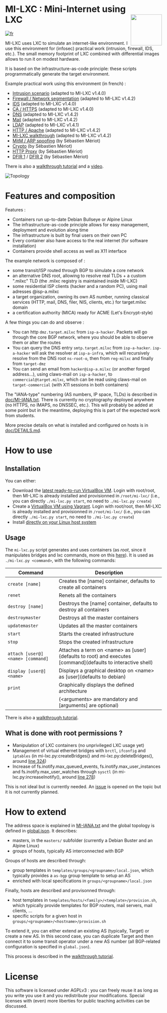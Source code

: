 # MI-LXC : Mini-Internet using LXC&nbsp;&nbsp;&nbsp;&nbsp;&nbsp;&nbsp;&nbsp;&nbsp;&nbsp;&nbsp;&nbsp;&nbsp; <img src="https://github.com/flesueur/mi-lxc/blob/master/doc/logo.png" width="100" style="float: right;">

[![fr](https://img.shields.io/badge/lang-fr-informational)](https://github.com/flesueur/mi-lxc/blob/master/doc/README.fr.md)

MI-LXC uses LXC to simulate an internet-like environment. I use this environment for (infosec) practical work (intrusion, firewall, IDS, etc.). The small memory footprint of LXC combined with differential images allows to run it on modest hardware.

It is based on the infrastructure-as-code principle: these scripts programmatically generate the target environment.

Example practical work using this environment (in french) :

* [Intrusion scenario](https://git.kaz.bzh/francois.lesueur/LPCyber/src/branch/master/tp1-intrusion.md) (adapted to MI-LXC v1.4.0)
* [Firewall / Network segmentation](https://git.kaz.bzh/francois.lesueur/M3102/src/branch/master/td7-archi.md) (adapted to MI-LXC v1.4.2)
* [IDS](https://git.kaz.bzh/francois.lesueur/LPCyber/src/branch/master/tp2-idps.md) (adapted to MI-LXC v1.4.0)
* [CA / HTTPS](https://git.kaz.bzh/francois.lesueur/LPCyber/src/branch/master/tp4-https.md) (adapted to MI-LXC v1.4.0)
* [DNS](https://git.kaz.bzh/francois.lesueur/M3102/src/branch/master/td5-dns.md) (adapted to MI-LXC v1.4.2)
* [Mail](https://git.kaz.bzh/francois.lesueur/M3102/src/branch/master/td6-mail.md) (adapted to MI-LXC v1.4.2)
* [LDAP](https://git.kaz.bzh/francois.lesueur/LPCyber/src/branch/master/tp7-ldap.md) (adapted to MI-LXC v1.4.1)
* [HTTP / Apache](https://git.kaz.bzh/francois.lesueur/M3102/src/branch/master/td4-apache.md) (adapted to MI-LXC v1.4.2)
* [MI-LXC walkthrough](https://git.kaz.bzh/francois.lesueur/M3102/src/branch/master/td1-milxc.md) (adapted to MI-LXC v1.4.2)
* [MitM / ARP spoofing](https://github.com/PandiPanda69/edu-isen-tp-ap4/blob/main/TP1-MitM.md) (by Sébastien Mériot)
* [Crypto](https://github.com/PandiPanda69/edu-isen-tp-ap4/blob/main/TP3-crypto.md) (by Sébastien Mériot)
* [HTTP Proxy](https://github.com/PandiPanda69/edu-isen-tp-ap4/blob/main/TP5-IDS.md) (by Sébastien Mériot)
* [DFIR 1](https://github.com/PandiPanda69/edu-isen-tp-ap4/blob/984b44c3c644dffe1c898fd6f5b3f5719e0c6e58/TP6-DFIR.md) / [DFIR 2](https://github.com/PandiPanda69/edu-isen-tp-ap4/blob/main/TP6-DFIR.md) (by Sébastien Mériot)

There is also a [walkthrough tutorial](doc/TUTORIAL.md) and a [video](https://www.youtube.com/watch?v=waCsmE7BeZs).

![Topology](https://github.com/flesueur/mi-lxc/blob/master/doc/topologie.png)


# Features and composition

Features :

* Containers run up-to-date Debian Bullseye or Alpine Linux
* The infrastructure-as-code principle allows for easy management, deployment and evolution along time
* The infrastructure is built by final users on their own PC
* Every container also have access to the real internet (for software installation)
* Containers provide shell access as well as X11 interface

The example network is composed of :

* some transit/ISP routed through BGP to simulate a core network
* an alternative DNS root, allowing to resolve real TLDs + a custom ".milxc" TLD (the .milxc registry is maintained inside MI-LXC)
* some residential ISP clients (hacker and a random PC), using mail adresses \@isp-a.milxc
* a target organization, owning its own AS number, running classical services (HTTP, mail, DNS, filer, NIS, clients, etc.) for target.milxc domain
* a certification authority (MICA) ready for ACME (Let's Encrypt-style)

A few things you can do and observe :

* You can http `dmz.target.milxc` from `isp-a-hacker`. Packets will go through the core BGP network, where you should be able to observe them or alter the routes
* You can query the DNS entry `smtp.target.milxc` from `isp-a-hacker`. `isp-a-hacker` will ask the resolver at `isp-a-infra`, which will recursively resolve from the DNS root `ns-root-o`, then from `reg-milxc` and finally from `target-dmz`
* You can send an email from `hacker@isp-a.milxc` (or another forged address...), using claws-mail on `isp-a-hacker`, to `commercial@target.milxc`, which can be read using claws-mail on `target-commercial` (with X11 sessions in both containers)

The "IANA-type" numbering (AS numbers, IP space, TLDs) is described in [doc/MI-IANA.txt](https://github.com/flesueur/mi-lxc/blob/master/doc/MI-IANA.txt). There is currently no cryptography deployed anywhere (no HTTPS, no IMAPS, no DNSSEC, etc.). This will probably be added at some point but in the meantime, deploying this is part of the expected work from students.

More precise details on what is installed and configured on hosts is in [doc/DETAILS.md](doc/DETAILS.md).

# How to use

## Installation

You can either:
* Download the [latest ready-to-run VirtualBox VM](https://github.com/flesueur/mi-lxc/releases/latest). Login with root/root, then MI-LXC is already installed and provisionned in `/root/mi-lxc/` (i.e., you can directly `./mi-lxc.py start`, no need to `./mi-lxc.py create`)
* Create a [VirtualBox VM using Vagrant](doc/INSTALL.md#installation-on-windowsmacoslinux-using-vagrant). Login with root/root, then MI-LXC is already installed and provisionned in `/root/mi-lxc/` (i.e., you can directly `./mi-lxc.py start`, no need to `./mi-lxc.py create`)
* Install [directly on your Linux host system](doc/INSTALL.md#installation-on-linux)


Usage
-----

The `mi-lxc.py` script generates and uses containers (as *root*, since it manipulates bridges and lxc commands, more on this [here](#what-is-done-with-root-permissions-)). It is used as `./mi-lxc.py <command>`, with the following commands:

| Command                          | Description |
| -------------------------------- | ----------- |
| `create [name]`                  | Creates the [name] container, defaults to create all containers
| `renet`                          | Renets all the containers
| `destroy [name]`                 | Destroys the [name] container, defaults to destroy all containers
| `destroymaster`                  | Destroys all the master containers
| `updatemaster`                   | Updates all the master containers
| `start`                          | Starts the created infrastructure
| `stop`                           | Stops the created infrastructure
| `attach [user@]<name> [command]` | Attaches a term on \<name> as [user](defaults to root) and executes [command](defaults to interactive shell)
| `display [user@]<name>`          | Displays a graphical desktop on \<name> as [user](defaults to debian)
| `print`                          | Graphically displays the defined architecture
|                                  | (\<arguments> are mandatory and [arguments] are optional)|


There is also a [walkthrough tutorial](doc/TUTORIAL.md).


## What is done with root permissions ?

* Manipulation of LXC containers (no unprivileged LXC usage yet)
* Management of virtual ethernet bridges with `brctl`, `ifconfig` and `iptables` (in mi-lxc.py:createBridges() and mi-lxc.py:deleteBridges(), around [line 324](https://github.com/flesueur/mi-lxc/blob/master/mi-lxc.py#L324))
* Increase of fs.inotify.max_queued_events, fs.inotify.max_user_instances and fs.inotify.max_user_watches through `sysctl` (in mi-lxc.py:increaseInotify(), around [line 278](https://github.com/flesueur/mi-lxc/blob/master/mi-lxc.py#L278))

This is not ideal but is currently needed. An [issue](https://github.com/flesueur/mi-lxc/issues/9) is opened on the topic but it is not currently planned.


# How to extend

The address space is explained in [MI-IANA.txt](doc/MI-IANA.txt) and the global topology is defined in [global.json](global.json). It describes:

* masters, in the `masters/` subfolder (currently a Debian Buster and an Alpine Linux)
* groups of hosts, typically AS interconnected with BGP

Groups of hosts are described through:

* group templates in `templates/groups/<groupname>/local.json`, which typically provides a `as-bgp` group template to setup an AS
* enriched with local specifications in `groups/<groupname>/local.json`

Finally, hosts are described and provisonned through:

* host templates in `templates/hosts/<family>/<template>/provision.sh`, which typically provide templates for BGP routers, mail servers, mail clients, ...
* specific scripts for a given host in `groups/<groupname>/<hostname>/provision.sh`

To extend it, you can either extend an existing AS (typically, Target) or create a new AS. In this second case, you can duplicate Target and then connect it to some transit operator under a new AS number (all BGP-related configuration is specified in `global.json`).

This process is described in the [walkthrough tutorial](doc/TUTORIAL.md).


# License
This software is licensed under AGPLv3 : you can freely reuse it as long as you write you use it and you redistribute your modifications. Special licenses with (even) more liberties for public teaching activities can be discussed.
